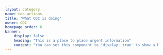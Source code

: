 ```yaml
---
layout: category
name: cdc-actions
title: "What CDC is doing"
owner: CDC
homepage_order: 6
banner:
    display: false
    heading: "This is a place to place urgent information"
    content: "You can set this component to 'display: true' to show a banner at the top of the page."
---
```

